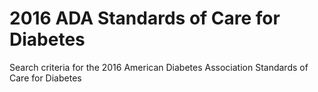 # 2016 ADA Standards of Care for Diabetes
Search criteria for the 2016 American Diabetes Association Standards of Care for Diabetes

